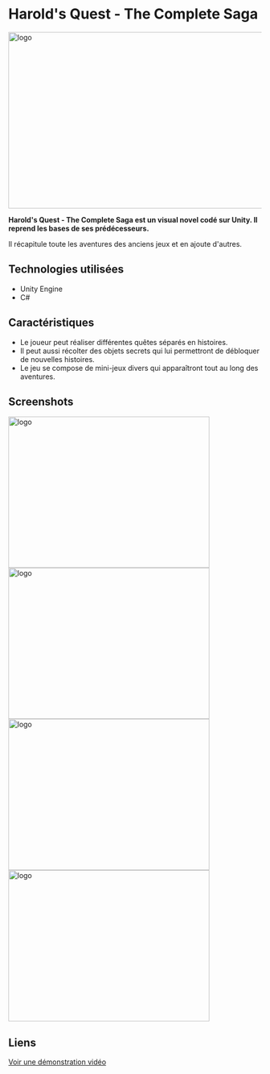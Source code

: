 # Harold's Quest - The Complete Saga

<img class="img-fluid" src="https://helisoya.github.io/Portfolio/assets/img/portfolio/HQCS.png" alt="logo" height=350 width=600>

**Harold's Quest - The Complete Saga est un visual novel codé sur Unity. Il reprend les bases de ses prédécesseurs.**

Il récapitule toute les aventures des anciens jeux et en ajoute d'autres.

## Technologies utilisées
- Unity Engine
- C#

## Caractéristiques
- Le joueur peut réaliser différentes quêtes séparés en histoires.
- Il peut aussi récolter des objets secrets qui lui permettront de débloquer de nouvelles histoires.
- Le jeu se compose de mini-jeux divers qui apparaîtront tout au long des aventures. 

## Screenshots

<div>
<img class="img-fluid" src="https://helisoya.github.io/Portfolio/assets/img/screenshots/HaroldQuestCompleteSaga/1.png" alt="logo" height=300 width=400>
<img class="img-fluid" src="https://helisoya.github.io/Portfolio/assets/img/screenshots/HaroldQuestCompleteSaga/2.png" alt="logo" height=300 width=400>
<img class="img-fluid" src="https://helisoya.github.io/Portfolio/assets/img/screenshots/HaroldQuestCompleteSaga/3.png" alt="logo" height=300 width=400>
<img class="img-fluid" src="https://helisoya.github.io/Portfolio/assets/img/screenshots/HaroldQuestCompleteSaga/4.png" alt="logo" height=300 width=400>
</div>


## Liens

<a class="btn btn-primary" href="https://helisoya.github.io/Portfolio/assets/video/HQCS.mp4">Voir une démonstration vidéo</a>
